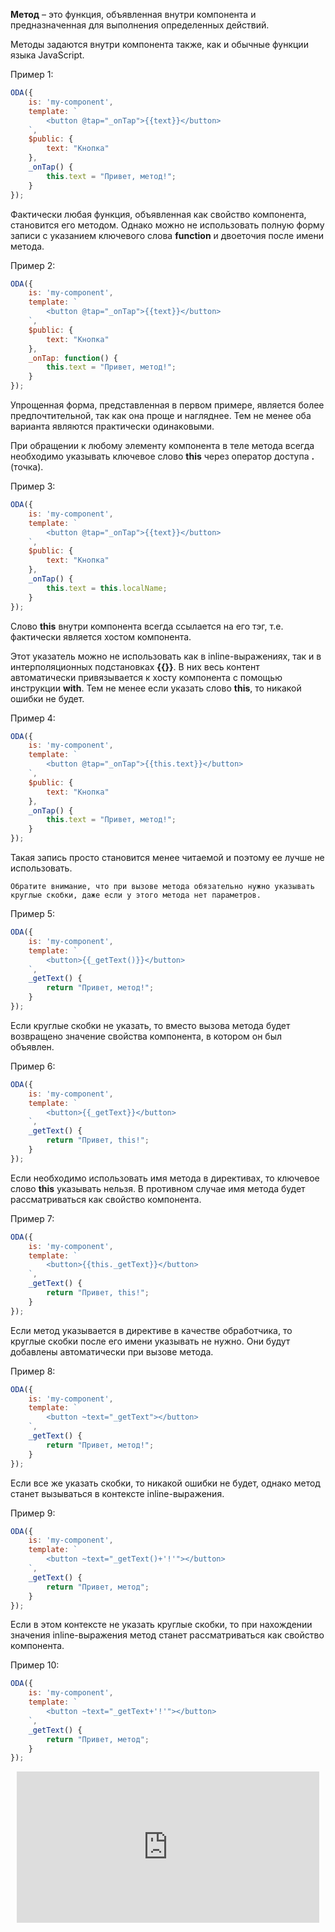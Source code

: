 **Метод** – это функция, объявленная внутри компонента и предназначенная для выполнения определенных действий.

Методы задаются внутри компонента также, как и обычные функции языка JavaScript.

Пример 1:

```javascript _run_edit_[my-component.js]
ODA({
    is: 'my-component',
    template: `
        <button @tap="_onTap">{{text}}</button>
    `,
    $public: {
        text: "Кнопка"
    },
    _onTap() {
        this.text = "Привет, метод!";
    }
});
```

Фактически любая функция, объявленная как свойство компонента, становится его методом. Однако можно не использовать полную форму записи с указанием ключевого слова **function** и двоеточия после имени метода.

Пример 2:

```javascript _run_edit_[my-component.js]
ODA({
    is: 'my-component',
    template: `
        <button @tap="_onTap">{{text}}</button>
    `,
    $public: {
        text: "Кнопка"
    },
    _onTap: function() {
        this.text = "Привет, метод!";
    }
});
```

Упрощенная форма, представленная в первом примере, является более предпочтительной, так как она проще и нагляднее. Тем не менее оба варианта являются практически одинаковыми.

При обращении к любому элементу компонента в теле метода всегда необходимо указывать ключевое слово **this** через оператор доступа **.** (точка).

Пример 3:

```javascript _run_edit_[my-component.js]
ODA({
    is: 'my-component',
    template: `
        <button @tap="_onTap">{{text}}</button>
    `,
    $public: {
        text: "Кнопка"
    },
    _onTap() {
        this.text = this.localName;
    }
});
```

Слово **this** внутри компонента всегда ссылается на его тэг, т.е. фактически является хостом компонента.

Этот указатель можно не использовать как в inline-выражениях, так и в интерполяционных подстановках **{{}}**. В них весь контент автоматически привязывается к хосту компонента с помощью инструкции **with**. Тем не менее если указать слово **this**, то никакой ошибки не будет.

Пример 4:

```javascript _run_edit_[my-component.js]
ODA({
    is: 'my-component',
    template: `
        <button @tap="_onTap">{{this.text}}</button>
    `,
    $public: {
        text: "Кнопка"
    },
    _onTap() {
        this.text = "Привет, метод!";
    }
});
```

Такая запись просто становится менее читаемой и поэтому ее лучше не использовать.

``` info_md
Обратите внимание, что при вызове метода обязательно нужно указывать круглые скобки, даже если у этого метода нет параметров.
```

Пример 5:

```javascript _run_edit_[my-component.js]
ODA({
    is: 'my-component',
    template: `
        <button>{{_getText()}}</button>
    `,
    _getText() {
        return "Привет, метод!";
    }
});
```

Если круглые скобки не указать, то вместо вызова метода будет возвращено значение свойства компонента, в котором он был объявлен.

Пример 6:

```javascript _run_edit_[my-component.js]
ODA({
    is: 'my-component',
    template: `
        <button>{{_getText}}</button>
    `,
    _getText() {
        return "Привет, this!";
    }
});
```

Если необходимо использовать имя метода в директивах, то ключевое слово **this** указывать нельзя. В противном случае имя метода будет рассматриваться как свойство компонента.

Пример 7:

```javascript error_run_edit_[my-component.js]
ODA({
    is: 'my-component',
    template: `
        <button>{{this._getText}}</button>
    `,
    _getText() {
        return "Привет, this!";
    }
});
```

Если метод указывается в директиве в качестве обработчика, то круглые скобки после его имени указывать не нужно. Они будут добавлены автоматически при вызове метода.

Пример 8:

```javascript _run_edit_[my-component.js]
ODA({
    is: 'my-component',
    template: `
        <button ~text="_getText"></button>
    `,
    _getText() {
        return "Привет, метод!";
    }
});
```

Если все же указать скобки, то никакой ошибки не будет, однако метод станет вызываться в контексте inline-выражения.

Пример 9:

```javascript _run_edit_[my-component.js]
ODA({
    is: 'my-component',
    template: `
        <button ~text="_getText()+'!'"></button>
    `,
    _getText() {
        return "Привет, метод";
    }
});
```

Если в этом контексте не указать круглые скобки, то при нахождении значения inline-выражения метод станет рассматриваться как свойство компонента.

Пример 10:

```javascript error_run_edit_[my-component.js]
ODA({
    is: 'my-component',
    template: `
        <button ~text="_getText+'!'"></button>
    `,
    _getText() {
        return "Привет, метод";
    }
});
```

<div style="position:relative;padding-bottom:48%; margin:10px">
    <iframe src="https://www.youtube.com/embed/yHK2Vm5ghaA?start=0" frameborder="0" allow="accelerometer; autoplay; encrypted-media; gyroscope; picture-in-picture" allowfullscreen
    	style="position:absolute;width:100%;height:100%;"></iframe>
</div>

